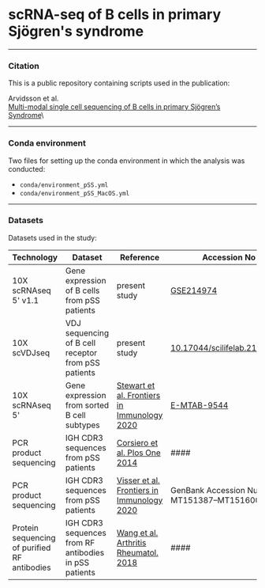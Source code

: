 # scRNA-seq of B cells in primary Sjögren's syndrome

***
### Citation

This is a public repository containing scripts used in the publication:

Arvidsson et al.\
[Multi-modal single cell sequencing of B cells in primary Sjögren’s Syndrome]()\

***
### Conda environment

Two files for setting up the conda environment in which the analysis was conducted:
- `conda/environment_pSS.yml`  
- `conda/environment_pSS_MacOS.yml`


***
### Datasets

Datasets used in the study:

| Technology | Dataset | Reference | Accession No |
|------------|---------|-----------|--------------|
| 10X scRNAseq 5' v1.1 | Gene expression of B cells from pSS patients | present study | [GSE214974]() |
| 10X scVDJseq | VDJ sequencing of B cell receptor from pSS patients | present study | [10.17044/scilifelab.21269619]() |
| 10X scRNAseq 5' | Gene expression from sorted B cell subtypes | [Stewart et al. Frontiers in Immunology 2020](https://pubmed.ncbi.nlm.nih.gov/33815362/) | [E-MTAB-9544](https://www.ebi.ac.uk/arrayexpress/experiments/E-MTAB-9544/) |
| PCR product sequencing | IGH CDR3 sequences from pSS patients | [Corsiero et al. Plos One 2014](https://pubmed.ncbi.nlm.nih.gov/25535746/) | #### |
| PCR product sequencing | IGH CDR3 sequences from pSS patients | [Visser et al. Frontiers in Immunology 2020](https://pubmed.ncbi.nlm.nih.gov/32760405/) | GenBank Accession Numbers: MT151387–MT151600 |
| Protein sequencing of purified RF antibodies | IGH CDR3 sequences from RF antibodies in pSS patients | [Wang et al. Arthritis Rheumatol. 2018](https://pubmed.ncbi.nlm.nih.gov/29697211/) | #### |
